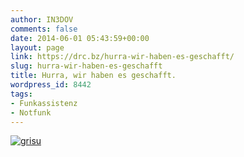 ```yaml
---
author: IN3DOV
comments: false
date: 2014-06-01 05:43:59+00:00
layout: page
link: https://drc.bz/hurra-wir-haben-es-geschafft/
slug: hurra-wir-haben-es-geschafft
title: Hurra, wir haben es geschafft.
wordpress_id: 8442
tags:
- Funkassistenz
- Notfunk
---
```


[![grisu](https://drc.bz/wp-content/uploads/2014/06/grisu.png)](https://drc.bz/wp-content/uploads/2014/06/grisu.png)
